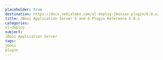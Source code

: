 ```yaml
---
placeholder: true
destination: https://docs.xebialabs.com/xl-deploy-jbossas-plugin/6.0.x/jbossPluginManual.html
title: JBoss Application Server 5 and 6 Plugin Reference 6.0.x
categories:
xl-deploy
subject:
JBoss Application Server
tags:
jboss
plugin
---
```

